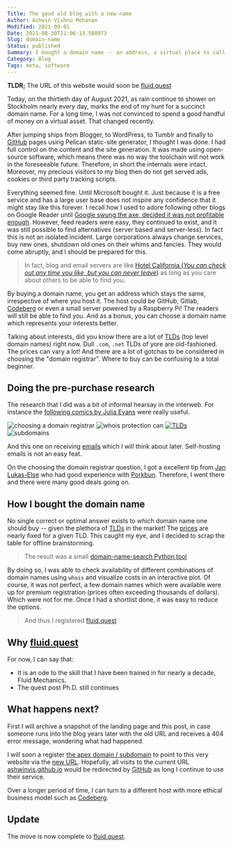 ```yaml
---
Title: The good old blog with a new name
Author: Ashwin Vishnu Mohanan
Modified: 2021-09-01
Date: 2021-08-30T21:06:13.588973
Slug: domain-name
Status: published
Summary: I bought a domain name -- an address, a virtual place to call it home. The what, the how, the why and all those details for the curious.
Category: Blog
Tags: meta, software
---
```


**TLDR;** The URL of this website would soon be [fluid.quest][blog]

Today, on the thirtieth day of August 2021, as rain continue to shower on
Stockholm nearly every day, marks the end of my hunt for a succinct
domain name. For a long time, I was not convinced to spend a good handful of
money on a virtual asset. That changed recently.

After jumping ships from Blogger, to WordPress, to Tumblr and finally to
[GitHub][GitHub] pages using Pelican static-site generator, I thought I was
done. I had full control on the content and the site generation. It was made
using open-source software, which means there was no way the toolchain will not
work in the foreseeable future. Therefore, in short the internals were intact.
Moreover, my precious visitors to my blog then do not get served ads, cookies
or third party tracking scripts.

Everything seemed fine. Until Microsoft bought it. Just because it is a free
service and has a large user base does not inspire any confidence that it might
stay like this forever. I recall how I used to adore following other blogs on
Google Reader until [Google swung the axe, decided it was not profitable
enough](https://killedbygoogle.com/). However, feed readers were easy, they
continued to exist, and it was still possible to find alternatives (server based
and server-less). In fact this is not an isolated incident. Large corporations
always change services, buy new ones, shutdown old ones on their whims and
fancies. They would come abruptly, and I should be prepared for this.

> In fact, blog and email servers are like
> [Hotel California (*You can check out any time you like, but you can never leave*)][california]
> as long as you care about others to be able to find you.

By buying a domain name, you get an address which stays the same,
irrespective of where you host it. The host could be GitHub, Gitlab,
[Codeberg][codeberg] or even a small server powered by a Raspberry Pi!
The readers will still be able to find you. And as a bonus, you can choose a
domain name which represents your interests better.

Talking about interests, did you know there are a lot of [TLDs][TLDs] (top
level domain names) right now. Dull `.com`, `.net` TLDs of yore are old-fashioned.
The prices can vary a lot! And there are a lot of gotchas to be considered in choosing
the "domain registrar". Where to buy can be confusing to a total beginner.

## Doing the pre-purchase research 

The research that I did was a bit of informal hearsay in the interweb. For instance the [following comics by Julia Evans][b0rk] were really useful.

![choosing a domain registrar](https://wizardzines.com/comics/registrar/registrar.png)
![whois protection can](https://wizardzines.com/comics/domain-privacy/domain-privacy.png)
[![TLDs](https://wizardzines.com/comics/tld/tld.png)][TLDs]
![subdomains](https://wizardzines.com/comics/subdomains/subdomains.png)

And this one on receiving
[emails](https://wizardzines.com/comics/receiving-email/) which I will think
about later. Self-hosting emails is not an easy feat.

On the choosing the domain registrar question, I got a excellent tip from
[Jan Lukas-Else](https://jlelse.blog/dev/free-website) who had good experience
with [Porkbun][Porkbun]. Therefore, I went there and there were many good deals
going on.

## How I bought the domain name

No single correct or optimal answer exists to which domain name one should buy
-- given the plethora of [TLDs][TLDs] in the market! The [prices][prices] are
nearly fixed for a given TLD. This caught my eye, and I decided to scrap the
table for offline brainstorming.

> The result was a small [domain-name-search Python tool](https://codeberg.org/ashwinvis/domain-name-search)

By doing so, I was able to check availability of different combinations of
domain names using `whois` and visualize costs in an interactive plot. Of
course, it was not perfect, a few domain names which were available were up for
premium registration (prices often exceeding thousands of dollars). Which were
not for me.  Once I had a shortlist done, it was easy to reduce the options.

> And thus I registered [fluid.quest][blog]

## Why [fluid.quest][blog]

For now, I can say that:

- It is an ode to the skill that I have been trained in for nearly a decade, Fluid Mechanics.
- The quest post Ph.D. still continues

## What happens next?

First I will archive a snapshot of the landing page and this post, in case
someone runs into the blog years later with the old URL and receives a 404
error message, wondering what had happened.

I will soon a register [the apex domain / subdomain][subdomain] to point to this
very website via the [new URL][blog]. Hopefully, all visits to the current URL
[ashwinvis.github.io](https://ashwinvis.github.io) would be redirected by
[GitHub][GitHub] as long I continue to use their service.

Over a longer period of time, I can turn to a different host with more ethical
business model such as [Codeberg][codeberg].

## Update

The move is now complete to [fluid.quest][blog].

[blog]: https://fluid.quest
[GitHub]: https://pages.github.com/
[subdomain]: https://docs.github.com/en/pages/configuring-a-custom-domain-for-your-github-pages-site/about-custom-domains-and-github-pages 
[codeberg]: https://codeberg.page/
[TLDs]:https://en.wikipedia.org/wiki/List_of_Internet_top-level_domains 
[california]: https://genius.com/37517]
[b0rk]: https://wizardzines.com
[Porkbun]: https://porkbun.com
[prices]: https://porkbun.com/products/domains
